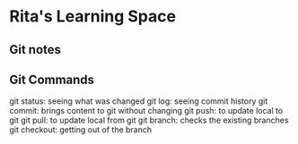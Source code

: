 # Rita's Learning Space

## Git notes

## Git Commands

git status: seeing what was changed
git log: seeing commit history
git commit: brings content to git without changing
git push: to update local to git
git pull: to update local from git
git branch: checks the existing branches
git checkout: getting out of the branch
